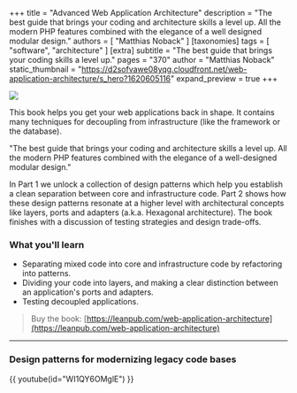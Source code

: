 +++
title = "Advanced Web Application Architecture"
description = "The best guide that brings your coding and architecture skills a level up. All the modern PHP features combined with the elegance of a well designed modular design."
authors = [ "Matthias Noback" ]
[taxonomies]
tags = [ "software", "architecture" ]
[extra]
subtitle = "The best guide that brings your coding skills a level up."
pages = "370"
author = "Matthias Noback"
static_thumbnail = "https://d2sofvawe08yqg.cloudfront.net/web-application-architecture/s_hero?1620605116"
expand_preview = true
+++

<img border="0" src="https://d2sofvawe08yqg.cloudfront.net/web-application-architecture/s_hero" >

This book helps you get your web applications back in shape. It contains many techniques for decoupling from
infrastructure (like the framework or the database).

"The best guide that brings your coding and architecture skills a level up. All the modern PHP features combined with the elegance of a well-designed modular design."

<!-- more -->

In Part 1 we unlock a collection of design patterns which help you establish a clean separation between core and
infrastructure code. Part 2 shows how these design patterns resonate at a higher level with architectural concepts like
layers, ports and adapters (a.k.a. Hexagonal architecture). The book finishes with a discussion of testing strategies and design trade-offs.

### What you'll learn

- Separating mixed code into core and infrastructure code by refactoring into patterns.
- Dividing your code into layers, and making a clear distinction between an application's ports and adapters.
- Testing decoupled applications.

> Buy the book: [https://leanpub.com/web-application-architecture](https://leanpub.com/web-application-architecture)

---

### Design patterns for modernizing legacy code bases

{{ youtube(id="WI1QY6OMglE") }}
